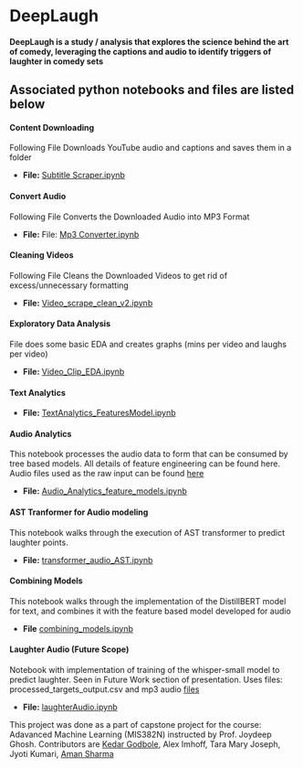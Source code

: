 # DeepLaugh
#### DeepLaugh is a study / analysis that explores the science behind the art of comedy, leveraging the captions and audio to identify triggers of laughter in comedy sets







## Associated python notebooks and files are listed below 

#### Content Downloading 
Following File Downloads YouTube audio and captions and saves them in a folder
- **File:** [Subtitle Scraper.ipynb](Subtitle%20Scraper.ipynb)
#### Convert Audio
Following File Converts the Downloaded Audio into MP3 Format
- **File:** File: [Mp3 Converter.ipynb](Mp3%20Converter.ipynb)
#### Cleaning Videos
Following File Cleans the Downloaded Videos to get rid of excess/unnecessary formatting
- **File:** [Video_scrape_clean_v2.ipynb](Video_scrape_clean_v2.ipynb)
#### Exploratory Data Analysis
File does some basic EDA and creates graphs (mins per video and laughs per video)
- **File:** [Video_Clip_EDA.ipynb](Video_Clip_EDA.ipynb) 
#### Text Analytics
- **File:** [TextAnalytics_FeaturesModel.ipynb](TextAnalytics_FeaturesModel.ipynb)
#### Audio Analytics
This notebook processes the audio data to form that can be consumed by tree based models. All details of feature engineering can be found here. Audio files used as the raw input can be found [here](https://utexas-my.sharepoint.com/personal/as235548_my_utexas_edu/_layouts/15/onedrive.aspx?id=%2Fpersonal%2Fas235548%5Fmy%5Futexas%5Fedu%2FDocuments%2Faudio%5Ffiles&ga=1)
- **File:** [Audio_Analytics_feature_models.ipynb](Audio_Analytics_feature_models.ipynb)
#### AST Tranformer for Audio modeling
This notebook walks through the execution of AST transformer to predict laughter points.
- **File:** [transformer_audio_AST.ipynb](transformer_audio_AST.ipynb)
#### Combining Models
This notebook walks through the implementation of the DistillBERT model for text, and combines it with the feature based model developed for audio
- **File** [combining_models.ipynb](https://github.com/krgodbole/DeepLaugh/blob/main/combining_models.ipynb)
#### Laughter Audio (Future Scope)
Notebook with implementation of training of the whisper-small model to predict laughter. Seen in Future Work section of presentation. Uses files: processed_targets_output.csv and mp3 audio [files](https://utexas-my.sharepoint.com/personal/as235548_my_utexas_edu/_layouts/15/onedrive.aspx?id=%2Fpersonal%2Fas235548%5Fmy%5Futexas%5Fedu%2FDocuments%2Faudio%5Ffiles&ga=1)
- **File:** [laughterAudio.ipynb](laughterAudio.ipynb)





This project was done as a part of capstone project for the course: Adavanced Machine Learning (MIS382N) instructed by Prof. Joydeep Ghosh. Contributors are  [Kedar Godbole](https://github.com/krgodbole), Alex Imhoff, Tara Mary Joseph, Jyoti Kumari, [Aman Sharma](https://github.com/aman-uta-kgp)
